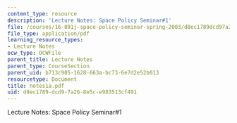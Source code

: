```yaml
---
content_type: resource
description: 'Lecture Notes: Space Policy Seminar#1'
file: /courses/16-891j-space-policy-seminar-spring-2003/d8ec1789dcd97a268e5ce983513cf491_notes1a.pdf
file_type: application/pdf
learning_resource_types:
- Lecture Notes
ocw_type: OCWFile
parent_title: Lecture Notes
parent_type: CourseSection
parent_uid: b713c905-1628-663a-bc73-6e7d2e52b013
resourcetype: Document
title: notes1a.pdf
uid: d8ec1789-dcd9-7a26-8e5c-e983513cf491
---
```

Lecture Notes: Space Policy Seminar#1

